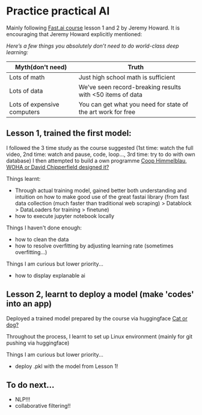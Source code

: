 # Practice practical AI

Mainly following [Fast.ai course](https://course.fast.ai/) lesson 1 and 2 by Jeremy Howard.
It is encouraging that Jeremy Howard explicitly mentioned:

*Here’s a few things you absolutely don’t need to do world-class deep learning:*

| **Myth(don't need)** | **Truth** |
| - | - |
| Lots of math | Just high school math is sufficient |
| Lots of data | We’ve seen record-breaking results with <50 items of data |
| Lots of expensive computers | You can get what you need for state of the art work for free |
	


## Lesson 1, trained the first model: 
I followed the 3 time study as the course suggested (1st time: watch the full video, 2nd time: watch and pause, code, loop..., 3rd time: try to do with own database)
I then attempted to build a own programme [Coop Himmelblau, WOHA or David Chipperfield designed it?](https://colab.research.google.com/drive/1UQZVPqy_3JtbmStc62pOPSUTi3NdDJ9O?usp=sharing)

Things learnt:
- Through actual training model, gained better both understanding and intuition on how to make good use of the great fastai library (from fast data collection (much faster than traditional web scraping) > Datablock > DataLoaders for training > finetune) 
- how to execute jupyter notebook locally

Things I haven't done enough:
- how to clean the data
- how to resolve overfitting by adjusting learning rate (sometimes overfitting...) 

Things I am curious but lower priority...
- how to display explanable ai

## Lesson 2, learnt to deploy a model (make 'codes' into an app)  
Deployed a trained model prepared by the course via huggingface [Cat or dog?](https://huggingface.co/spaces/henrikclh/test1)

Throughout the process, I learnt to set up Linux environment (mainly for git pushing via huggingface)

Things I am curious but lower priority...
- deploy .pkl with the model from Lesson 1!

## To do next...
- NLP!!!
- collaborative filtering!!
